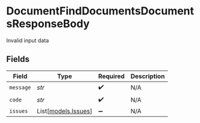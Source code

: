 # DocumentFindDocumentsDocumentsResponseBody

Invalid input data


## Fields

| Field                                      | Type                                       | Required                                   | Description                                |
| ------------------------------------------ | ------------------------------------------ | ------------------------------------------ | ------------------------------------------ |
| `message`                                  | *str*                                      | :heavy_check_mark:                         | N/A                                        |
| `code`                                     | *str*                                      | :heavy_check_mark:                         | N/A                                        |
| `issues`                                   | List[[models.Issues](../models/issues.md)] | :heavy_minus_sign:                         | N/A                                        |